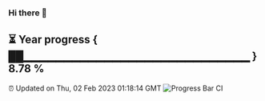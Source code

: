 ### Hi there 👋
⏳ Year progress { ██▁▁▁▁▁▁▁▁▁▁▁▁▁▁▁▁▁▁▁▁▁▁▁▁▁▁▁▁ } 8.78 %
---
⏰ Updated on Thu, 02 Feb 2023 01:18:14 GMT
![Progress Bar CI](https://github.com/liununu/liununu/workflows/Progress%20Bar%20CI/badge.svg)
